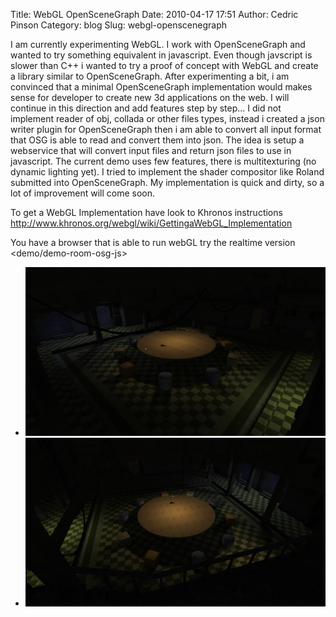 Title: WebGL OpenSceneGraph
Date: 2010-04-17 17:51
Author: Cedric Pinson
Category: blog
Slug: webgl-openscenegraph

I am currently experimenting WebGL. I work with OpenSceneGraph and
wanted to try something equivalent in javascript. Even though javscript
is slower than C++ i wanted to try a proof of concept with WebGL and
create a library similar to OpenSceneGraph. After experimenting a bit, i
am convinced that a minimal OpenSceneGraph implementation would makes
sense for developer to create new 3d applications on the web. I will
continue in this direction and add features step by step... I did not
implement reader of obj, collada or other files types, instead i created
a json writer plugin for OpenSceneGraph then i am able to convert all
input format that OSG is able to read and convert them into json. The
idea is setup a webservice that will convert input files and return json
files to use in javascript.
The current demo uses few features, there is multitexturing (no dynamic
lighting yet). I tried to implement the shader compositor like Roland
submitted into OpenSceneGraph. My implementation is quick and dirty, so
a lot of improvement will come soon.

To get a WebGL Implementation have look to Khronos instructions
<http://www.khronos.org/webgl/wiki/GettingaWebGL_Implementation>

You have a browser that is able to run webGL try the realtime version
<demo/demo-room-osg-js>

-   ![](media/2010/04/Screenshot_0.jpg "Screenshot_0")
-   ![](media/2010/04/Screenshot_1.jpg "Screenshot_1")
